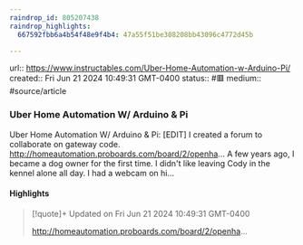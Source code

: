 ```yaml
---
raindrop_id: 805207438
raindrop_highlights:
  667592fbb6a4b54f48e9f4b4: 47a55f51be308208bb43096c4772d45b

---
```


url:: https://www.instructables.com/Uber-Home-Automation-w-Arduino-Pi/
created:: Fri Jun 21 2024 10:49:31 GMT-0400
status:: #🟥
medium:: #source/article


### Uber Home Automation W/ Arduino &amp; Pi

Uber Home Automation W/ Arduino &amp; Pi: [EDIT]  I created a forum to collaborate on gateway code.  
http://homeautomation.proboards.com/board/2/openha...
A few years ago, I became a dog owner for the first time. I didn&#39;t like leaving Cody in the kennel alone all day.  I had a webcam on hi…

#### Highlights

> [!quote]+ Updated on Fri Jun 21 2024 10:49:31 GMT-0400
>
> http://homeautomation.proboards.com/board/2/openha...

